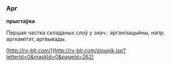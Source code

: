 ### Арг
**прыстаўка**

Першая частка складаных слоў у знач.: арганізацыйны, напр. аргкамітэт, аргвывады.

<a rel="author">[http://rv-blr.com/](http://rv-blr.com/slounik.jsp?letterId=0&maskId=0&pageId=262)</a>
